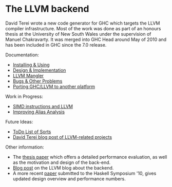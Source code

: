 # The LLVM backend



David Terei wrote a new code generator for GHC which targets the LLVM compiler infrastructure. Most of the work was done as part of an honours thesis at the University of New South Wales under the supervision of Manuel Chakravarty. It was merged into GHC Head around May of 2010 and has been included in GHC since the 7.0 release.



Documentation:


- [Installing & Using](commentary/compiler/backends/llvm/installing)
- [Design & Implementation](commentary/compiler/backends/llvm/design)
- [LLVM Mangler](commentary/compiler/backends/llvm/mangler)
- [Bugs & Other Problems](commentary/compiler/backends/llvm/development-notes)
- [Porting GHC/LLVM to another platform](commentary/compiler/backends/llvm/gh-c_-llvm-porting)


Work in Progress:


- [SIMD instructions and LLVM](simd)
- [Improving Alias Analysis](commentary/compiler/backends/llvm/alias)


Future Ideas:


- [ToDo List of Sorts](commentary/compiler/backends/llvm/wip)
- [
  David Terei blog post of LLVM-related projects](http://dterei.blogspot.com/2011/09/ghc-project-for-all.html)


Other information:


- The [
  thesis paper](http://www.cse.unsw.edu.au/~pls/thesis/davidt-thesis.pdf) which offers a detailed performance evaluation, as well as the motivation and design of the back-end.
- [
  Blog post](http://blog.llvm.org/2010/05/glasgow-haskell-compiler-and-llvm.html) on the LLVM blog about the backend.
- A more recent [
  paper](http://www.cse.unsw.edu.au/~chak/papers/TC10.html) submitted to the Haskell Symposium '10, gives updated design overview and performance numbers.
